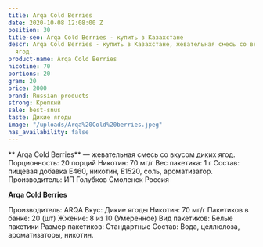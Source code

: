 ```yaml
---
title: Arqa Cold Berries
date: 2020-10-08 12:08:00 Z
position: 30
title-seo: Arqa Cold Berries - купить в Казахстане
descr: Arqa Cold Berries - купить в Казахстане, жевательная смесь со вкусом диких
  ягод.
product-name: Arqa Cold Berries
nicotine: 70
portions: 20
gram: 20
price: 2000
brand: Russian products
strong: Крепкий
sale: best-snus
taste: Дикие ягоды
image: "/uploads/Arqa%20Cold%20berries.jpeg"
has_availability: false
---
```


** Arqa Cold Berries** — жевательная смесь со вкусом диких ягод. Порционность: 20 порций Никотин: 70 мг/г Вес пакетика: 1 г Состав: пищевая добавка E460, никотин, E1520, соль, ароматизатор. Производитель: ИП Голубков Смоленск Россия

**Arqa Cold Berries**

Производитель: ARQA Вкус: Дикие ягоды Никотин: 70 мг/г Пакетиков в банке: 20 (шт) Жжение: 8 из 10 (Умеренное) Вид пакетиков: Белые пакетики Размер пакетиков: Стандартные Состав: Вода, целлюлоза, ароматизаторы, никотин.